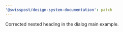 ```yaml
---
'@swisspost/design-system-documentation': patch
---
```


Corrected nested heading in the dialog main example.
